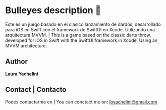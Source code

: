 # Bulleyes description 🎯
Este es un juego basado en el clasico lanzamiento de dardos, desarrollado para iOS en Swift con el framework de SwiftUI en Xcode. Utilizando una arquitectura MVVM.
|
This is a game based on the classic darts throw, developed for iOS in Swift with the SwiftUI framework in Xcode. Using an MVVM architecture.

## Author 
**Laura Yachelini**


## Contact | Contacto

Podes contactarme en | You can conctact me on: lbyachelini@gmail.com

